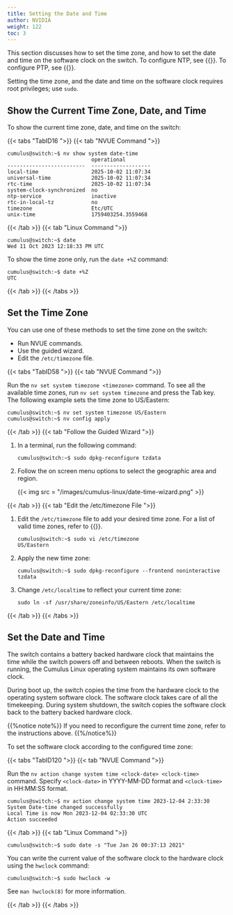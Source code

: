 ```yaml
---
title: Setting the Date and Time 
author: NVIDIA
weight: 122
toc: 3
---
```


This section discusses how to set the time zone, and how to set the date and time on the software clock on the switch. To configure NTP, see {{<link url="Network-Time-Protocol-NTP">}}. To configure PTP, see {{<link url="Precision-Time-Protocol-PTP">}}.

Setting the time zone, and the date and time on the software clock requires root privileges; use `sudo`.

## Show the Current Time Zone, Date, and Time

To show the current time zone, date, and time on the switch:

{{< tabs "TabID16 ">}}
{{< tab "NVUE Command ">}}

```
cumulus@switch:~$ nv show system date-time
                           operational
-------------------------  -------------------
local-time                 2025-10-02 11:07:34                  
universal-time             2025-10-02 11:07:34                  
rtc-time                   2025-10-02 11:07:34                  
system-clock-synchronized  no                                   
ntp-service                inactive                             
rtc-in-local-tz            no                                   
timezone                   Etc/UTC 
unix-time                  1759403254.3559468 
```

{{< /tab >}}
{{< tab "Linux Command ">}}

```
cumulus@switch:~$ date
Wed 11 Oct 2023 12:18:33 PM UTC
```

To show the time zone only, run the `date +%Z` command:

```
cumulus@switch:~$ date +%Z
UTC
```

{{< /tab >}}
{{< /tabs >}}

## Set the Time Zone

You can use one of these methods to set the time zone on the switch:
- Run NVUE commands.
- Use the guided wizard.
- Edit the `/etc/timezone` file.

{{< tabs "TabID58 ">}}
{{< tab "NVUE Command ">}}
<!-- vale off -->
Run the `nv set system timezone <timezone>` command. To see all the available time zones, run `nv set system timezone` and press the Tab key. The following example sets the time zone to US/Eastern:

```
cumulus@switch:~$ nv set system timezone US/Eastern
cumulus@switch:~$ nv config apply
```

{{< /tab >}}
{{< tab "Follow the Guided Wizard ">}}

1. In a terminal, run the following command:

    ```
    cumulus@switch:~$ sudo dpkg-reconfigure tzdata
    ```

2. Follow the on screen menu options to select the geographic area and region.

   {{< img src = "/images/cumulus-linux/date-time-wizard.png" >}}

{{< /tab >}}
{{< tab "Edit the /etc/timezone File ">}}

1. Edit the `/etc/timezone` file to add your desired time zone. For a list of valid time zones, refer to {{<exlink url="https://en.wikipedia.org/wiki/List_of_tz_database_time_zones" text="tz database time zones">}}.

   ```
   cumulus@switch:~$ sudo vi /etc/timezone
   US/Eastern
   ```

2. Apply the new time zone:

   ```
   cumulus@switch:~$ sudo dpkg-reconfigure --frontend noninteractive tzdata
   ```

3. Change `/etc/localtime` to reflect your current time zone:

   ```
   sudo ln -sf /usr/share/zoneinfo/US/Eastern /etc/localtime
   ```

{{< /tab >}}
{{< /tabs >}}
<!-- vale on -->
## Set the Date and Time

The switch contains a battery backed hardware clock that maintains the time while the switch powers off and between reboots. When the switch is running, the Cumulus Linux operating system maintains its own software clock.

During boot up, the switch copies the time from the hardware clock to the operating system software clock. The software clock takes care of all the timekeeping. During system shutdown, the switch copies the software clock back to the battery backed hardware clock.

{{%notice note%}}
If you need to reconfigure the current time zone, refer to the instructions above.
{{%/notice%}}

To set the software clock according to the configured time zone:

{{< tabs "TabID120 ">}}
{{< tab "NVUE Command ">}}

Run the `nv action change system time <clock-date> <clock-time>` command. Specify `<clock-date>` in YYYY-MM-DD format and `<clock-time>` in HH:MM:SS format.

```
cumulus@switch:~$ nv action change system time 2023-12-04 2:33:30
System Date-time changed successfully
Local Time is now Mon 2023-12-04 02:33:30 UTC
Action succeeded
```

{{< /tab >}}
{{< tab "Linux Command ">}}

```
cumulus@switch:~$ sudo date -s "Tue Jan 26 00:37:13 2021"
```

You can write the current value of the software clock to the hardware clock using the `hwclock` command:

```
cumulus@switch:~$ sudo hwclock -w
```

See `man hwclock(8)` for more information.

{{< /tab >}}
{{< /tabs >}}
